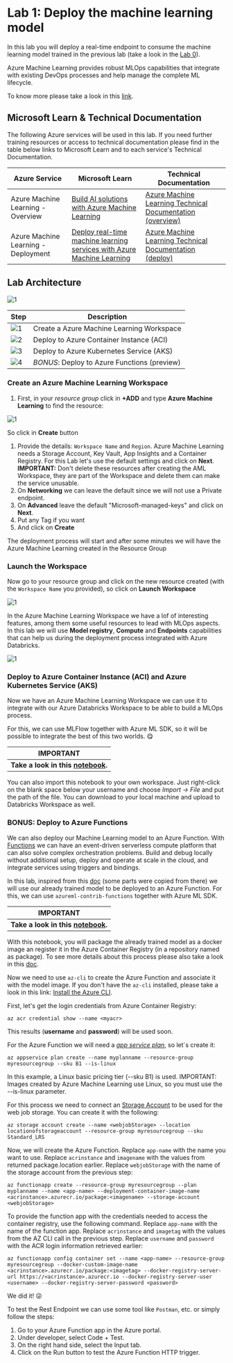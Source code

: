 # Lab 1: Deploy the machine learning model

In this lab you will deploy a real-time endpoint to consume the machine learning model trained in the previous lab (take a look in the [Lab 0](../lab-0/Lab0.md)).

Azure Machine Learning provides robust MLOps capabilities that integrate with existing DevOps processes and help manage the complete ML lifecycle.

To know more please take a look in this [link](https://azure.microsoft.com/en-us/services/machine-learning/mlops/).

## Microsoft Learn & Technical Documentation

The following Azure services will be used in this lab. If you need further training resources or access to technical documentation please find in the table below links to Microsoft Learn and to each service's Technical Documentation.

Azure Service | Microsoft Learn | Technical Documentation|
--------------|-----------------|------------------------|
Azure Machine Learning - Overview | [Build AI solutions with Azure Machine Learning](https://docs.microsoft.com/en-us/learn/paths/build-ai-solutions-with-azure-ml-service/) | [Azure Machine Learning Technical Documentation (overview)](https://docs.microsoft.com/en-us/azure/machine-learning/)
Azure Machine Learning - Deployment | [Deploy real-time machine learning services with Azure Machine Learning](https://docs.microsoft.com/en-us/learn/modules/register-and-deploy-model-with-amls//) | [Azure Machine Learning Technical Documentation (deploy)](https://docs.microsoft.com/en-us/azure/machine-learning/how-to-deploy-and-where?tabs=azcli)

## Lab Architecture

![1](/images/data-science-architecture-lab-1.png)

Step     | Description
-------- | -----
![1](/images/Black1.png) | Create a Azure Machine Learning Workspace
![2](/images/Black2.png) | Deploy to Azure Container Instance (ACI)
![3](/images/Black3.png) | Deploy to Azure Kubernetes Service (AKS)
![4](/images/Black4.png) | *BONUS*: Deploy to Azure Functions (preview)

### Create an Azure Machine Learning Workspace

1. First, in your *resource group* click in **+ADD** and type **Azure Machine Learning** to find the resource:

![1](/images/lab-1/1-add-aml.PNG)

So click in **Create** button

1. Provide the details: `Workspace Name` and `Region`. Azure Machine Learning needs a Storage Account, Key Vault, App Insights and a Container Registry. For this Lab let's use the default settings and click on **Next**. **IMPORTANT:** Don't delete these resources after creating the AML Workspace, they are part of the Workspace and delete them can make the service unusable.  
2. On **Networking** we can leave the default since we will not use a Private endpoint.
3. On **Advanced** leave the default "Microsoft-managed-keys" and click on **Next**.
4. Put any Tag if you want
5. And click on **Create**

The deployment process will start and after some minutes we will have the Azure Machine Learning created in the Resource Group

### Launch the Workspace

Now go to your resource group and click on the new resource created (with the `Workspace Name` you provided), so click on **Launch Workspace**

![1](/images/lab-1/2-launch-aml-workspace.PNG)

In the Azure Machine Learning Workspace we have a lof of interesting features, among them some useful resources to lead with MLOps aspects. In this lab we will use **Model registry**, **Compute** and **Endpoints** capabilities that can help us during the deployment process integrated with Azure Databricks.

![1](/images/lab-1/3-mlops-capabilities.PNG)

### Deploy to Azure Container Instance (ACI) and Azure Kubernetes Service (AKS)

Now we have an Azure Machine Learning Workspace we can use it to integrate with our Azure Databricks Workspace to be able to build a MLOps process.

For this, we can use MLFlow together with Azure ML SDK, so it will be possible to integrate the best of this two worlds. 😋

**IMPORTANT**|
-------------|
**Take a look in this [notebook](/labs/lab-1/notebooks/deploy-model-churn-prediction.ipynb).**|

You can also import this notebook to your own workspace. Just right-click on the blank space below your username and choose *Import -> File* and put the path of the file. You can download to your local machine and upload to Databricks Workspace as well.

### BONUS: Deploy to Azure Functions

We can also deploy our Machine Learning model to an Azure Function. With [Functions](https://azure.microsoft.com/en-us/services/functions/) we can have an event-driven serverless compute platform that can also solve complex orchestration problems. Build and debug locally without additional setup, deploy and operate at scale in the cloud, and integrate services using triggers and bindings.

In this lab, inspired from this [doc](https://docs.microsoft.com/en-us/azure/azure-cache-for-redis/cache-ml) (some parts were copied from there) we will use our already trained model to be deployed to an Azure Function. For this, we can use `azureml-contrib-functions` together with Azure ML SDK.

**IMPORTANT**|
-------------|
**Take a look in this [notebook](/labs/lab-1/notebooks/deploy-model-to-azure-function.ipynb).**|

With this notebook, you will package the already trained model as a docker image an register it in the Azure Container Registry (in a  repository named as package). To see more details about this process please also take a look in this [doc](https://docs.microsoft.com/en-us/azure/azure-cache-for-redis/cache-ml).

Now we need to use `az-cli` to create the Azure Function and associate it with the model image. If you don't have the `az-cli` installed, please take a look in this link: [Install the Azure CLI](https://docs.microsoft.com/en-us/cli/azure/install-azure-cli).

First, let's get the login credentials from Azure Container Registry:

`az acr credential show --name <myacr>`

This results (**username** and **password**) will be used soon.

For the Azure Function we will need a [*app service plan*](https://docs.microsoft.com/en-us/azure/app-service/overview-hosting-plans), so let`s create it:

`az appservice plan create --name myplanname --resource-group myresourcegroup --sku B1 --is-linux`

In this example, a Linux basic pricing tier (--sku B1) is used.
IMPORTANT: Images created by Azure Machine Learning use Linux, so you must use the --is-linux parameter.

For this process we need to connect an [Storage Account](https://docs.microsoft.com/en-us/azure/storage/common/storage-account-overview) to be used for the web job storage. You can create it with the following:

`az storage account create --name <webjobStorage> --location locationofstorageaccount --resource-group myresourcegroup --sku Standard_LRS`

Now, we will create the Azure Function. Replace `app-name` with the name you want to use. Replace `acrinstance` and `imagename` with the values from returned package.location earlier. Replace `webjobStorage` with the name of the storage account from the previous step:

`az functionapp create --resource-group myresourcegroup --plan myplanname --name <app-name> --deployment-container-image-name <acrinstance>.azurecr.io/package:<imagename> --storage-account <webjobStorage>`

To provide the function app with the credentials needed to access the container registry, use the following command. Replace `app-name` with the name of the function app. Replace `acrinstance` and `imagetag` with the values from the AZ CLI call in the previous step. Replace `username` and `password` with the ACR login information retrieved earlier:

`az functionapp config container set --name <app-name> --resource-group myresourcegroup --docker-custom-image-name <acrinstance>.azurecr.io/package:<imagetag> --docker-registry-server-url https://<acrinstance>.azurecr.io --docker-registry-server-user <username> --docker-registry-server-password <password>`

We did it! 😜

To test the Rest Endpoint we can use some tool like `Postman`, etc. or simply follow the steps:

1. Go to your Azure Function app in the Azure portal.
2. Under developer, select Code + Test.
3. On the right hand side, select the Input tab.
4. Click on the Run button to test the Azure Function HTTP trigger.
